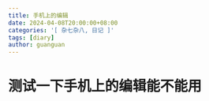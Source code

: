 ```yaml
---
title: 手机上的编辑
date: 2024-04-08T20:00:00+08:00
categories: '[ 杂七杂八, 日记 ]'
tags: [diary]
author: guanguan
---
```


# 测试一下手机上的编辑能不能用
